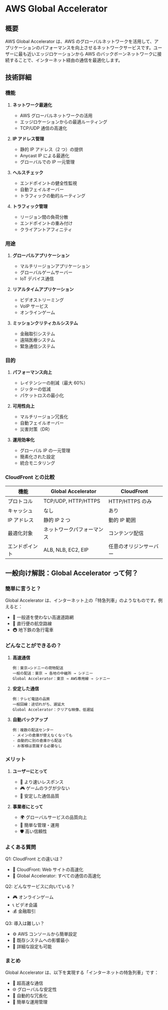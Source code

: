 # AWS Global Accelerator

## 概要

AWS Global Accelerator は、AWS のグローバルネットワークを活用して、アプリケーションのパフォーマンスを向上させるネットワークサービスです。ユーザーに最も近いエッジロケーションから AWS のバックボーンネットワークに接続することで、インターネット経由の通信を最適化します。

## 技術詳細

### 機能

1. **ネットワーク最適化**

   - AWS グローバルネットワークの活用
   - エッジロケーションからの最適ルーティング
   - TCP/UDP 通信の高速化

2. **IP アドレス管理**

   - 静的 IP アドレス（2 つ）の提供
   - Anycast IP による最適化
   - グローバルでの IP 一元管理

3. **ヘルスチェック**

   - エンドポイントの健全性監視
   - 自動フェイルオーバー
   - トラフィックの動的ルーティング

4. **トラフィック管理**
   - リージョン間の負荷分散
   - エンドポイントの重み付け
   - クライアントアフィニティ

### 用途

1. **グローバルアプリケーション**

   - マルチリージョンアプリケーション
   - グローバルゲームサーバー
   - IoT デバイス通信

2. **リアルタイムアプリケーション**

   - ビデオストリーミング
   - VoIP サービス
   - オンラインゲーム

3. **ミッションクリティカルシステム**
   - 金融取引システム
   - 遠隔医療システム
   - 緊急通信システム

### 目的

1. **パフォーマンス向上**

   - レイテンシーの削減（最大 60%）
   - ジッターの低減
   - パケットロスの最小化

2. **可用性向上**

   - マルチリージョン冗長化
   - 自動フェイルオーバー
   - 災害対策（DR）

3. **運用効率化**
   - グローバル IP の一元管理
   - 簡素化された設定
   - 統合モニタリング

### CloudFront との比較

| 機能           | Global Accelerator         | CloudFront             |
| -------------- | -------------------------- | ---------------------- |
| プロトコル     | TCP/UDP, HTTP/HTTPS        | HTTP/HTTPS のみ        |
| キャッシュ     | なし                       | あり                   |
| IP アドレス    | 静的 IP 2 つ               | 動的 IP 範囲           |
| 最適化対象     | ネットワークパフォーマンス | コンテンツ配信         |
| エンドポイント | ALB, NLB, EC2, EIP         | 任意のオリジンサーバー |

## 一般向け解説：Global Accelerator って何？

### 簡単に言うと？

Global Accelerator は、インターネット上の「特急列車」のようなものです。例えると：

- 🚄 一般道を使わない高速道路網
- 🛫 直行便の航空路線
- 🚇 地下鉄の急行電車

### どんなことができるの？

1. **高速通信**

   ```
   例：東京→シドニーの荷物配送
   一般の配送：東京 → 各地の中継所 → シドニー
   Global Accelerator：東京 → AWS専用線 → シドニー
   ```

2. **安定した通信**

   ```
   例：テレビ電話の品質
   一般回線：途切れがち、遅延大
   Global Accelerator：クリアな映像、低遅延
   ```

3. **自動バックアップ**
   ```
   例：複数の配送センター
   - メインの倉庫が使えなくなっても
   - 自動的に別の倉庫から配送
   - お客様は意識する必要なし
   ```

### メリット

1. **ユーザーにとって**

   - 🚀 より速いレスポンス
   - 🎮 ゲームのラグが少ない
   - 📱 安定した通信品質

2. **事業者にとって**
   - 🌍 グローバルサービスの品質向上
   - 🔧 簡単な管理・運用
   - 🛡️ 高い信頼性

### よくある質問

Q1: CloudFront との違いは？

- 🎯 CloudFront: Web サイトの高速化
- 🚀 Global Accelerator: すべての通信の高速化

Q2: どんなサービスに向いている？

- 🎮 オンラインゲーム
- 📞 ビデオ会議
- 💰 金融取引

Q3: 導入は難しい？

- ⚙️ AWS コンソールから簡単設定
- 🔄 既存システムへの影響最小
- 📝 詳細な設定も可能

### まとめ

Global Accelerator は、以下を実現する「インターネットの特急列車」です：

- 🚄 超高速な通信
- 🌐 グローバルな安定性
- 🔄 自動的な冗長化
- 🎯 簡単な運用管理
